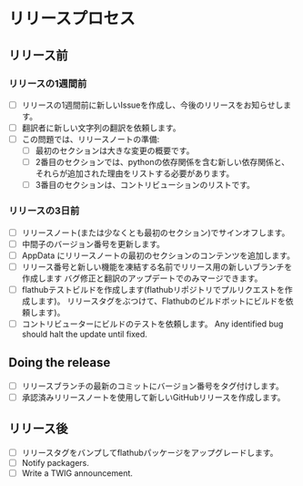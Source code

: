 # リリースプロセス

## リリース前

### リリースの1週間前
- [ ] リリースの1週間前に新しいIssueを作成し、今後のリリースをお知らせします。
- [ ] 翻訳者に新しい文字列の翻訳を依頼します。
- [ ] この問題では、リリースノートの準備:
  - [ ] 最初のセクションは大きな変更の概要です。
  - [ ] 2番目のセクションでは、pythonの依存関係を含む新しい依存関係と、それらが追加された理由をリストする必要があります。
  - [ ] 3番目のセクションは、コントリビューションのリストです。

### リリースの3日前
- [ ] リリースノート(または少なくとも最初のセクション)でサインオフします。
- [ ] 中間子のバージョン番号を更新します。
- [ ] AppData にリリースノートの最初のセクションのコンテンツを追加します。
- [ ] リリース番号と新しい機能を凍結する名前でリリース用の新しいブランチを作成します バグ修正と翻訳のアップデートでのみマージできます。
- [ ] flathubテストビルドを作成します(flathubリポジトリでプルリクエストを作成します)。 リリースタグをぶつけて、Flathubのビルドボットにビルドを依頼します)。
- [ ] コントリビューターにビルドのテストを依頼します。 Any identified bug should halt the update until fixed.

## Doing the release
- [ ] リリースブランチの最新のコミットにバージョン番号をタグ付けします。
- [ ] 承認済みリリースノートを使用して新しいGitHubリリースを作成します。

## リリース後
- [ ] リリースタグをバンプしてflathubパッケージをアップグレードします。
- [ ] Notify packagers.
- [ ] Write a TWIG announcement.
